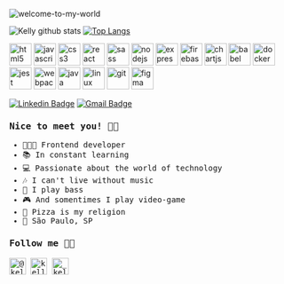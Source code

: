 ![welcome-to-my-world](https://user-images.githubusercontent.com/54040625/87431104-8c80db80-c5bc-11ea-9734-9c0e4f1916bb.png)

![Kelly github stats](https://github-readme-stats.vercel.app/api?username=kellyalves87&show_icons=true&theme=tokyonight)
[![Top Langs](https://github-readme-stats.vercel.app/api/top-langs/?username=kellyalves87)](https://github.com/kellyalves87/github-readme-stats)

<p align="left"><img src="https://devicons.github.io/devicon/devicon.git/icons/html5/html5-original-wordmark.svg" alt="html5" width="40" height="40"/> <img
src="https://devicons.github.io/devicon/devicon.git/icons/javascript/javascript-original.svg" alt="javascript" width="40" height="40"/> <img
src="https://devicons.github.io/devicon/devicon.git/icons/css3/css3-original-wordmark.svg" alt="css3" width="40" height="40"/> <img
src="https://devicons.github.io/devicon/devicon.git/icons/react/react-original-wordmark.svg" alt="react" width="40" height="40"/> <img
src="https://devicons.github.io/devicon/devicon.git/icons/sass/sass-original.svg" alt="sass" width="40" height="40"/> <img
src="https://devicons.github.io/devicon/devicon.git/icons/nodejs/nodejs-original-wordmark.svg" alt="nodejs" width="40" height="40"/> <img
src="https://devicons.github.io/devicon/devicon.git/icons/express/express-original-wordmark.svg" alt="express" width="40" height="40"/> <img
src="https://www.vectorlogo.zone/logos/firebase/firebase-icon.svg" alt="firebase" width="40" height="40"/> <img
src="https://www.chartjs.org/media/logo-title.svg" alt="chartjs" width="40" height="40"/> <img
src="https://www.vectorlogo.zone/logos/babeljs/babeljs-icon.svg" alt="babel" width="40" height="40"/> <img
src="https://devicons.github.io/devicon/devicon.git/icons/docker/docker-original-wordmark.svg" alt="docker" width="40" height="40"/> <img
src="https://i.ibb.co/Yj6p14L/jest.png" alt="jest" width="40" height="40"/> <img
src="https://devicons.github.io/devicon/devicon.git/icons/webpack/webpack-original.svg" alt="webpack" width="40" height="40"/> <img
src="https://devicons.github.io/devicon/devicon.git/icons/java/java-original-wordmark.svg" alt="java" width="40" height="40"/> <img
src="https://devicons.github.io/devicon/devicon.git/icons/linux/linux-original.svg" alt="linux" width="40" height="40"/> <img
src="https://www.vectorlogo.zone/logos/git-scm/git-scm-icon.svg" alt="git" width="40" height="40"/> <img
src="https://www.vectorlogo.zone/logos/figma/figma-icon.svg" alt="figma" width="40" height="40"/> <img
</p>   

[![Linkedin Badge](https://img.shields.io/badge/-Linkedin-0077B5?style=flat-square&logo=Linkedin&logoColor=white&link=https://www.linkedin.com/in/kellyp-alves/)](https://www.linkedin.com/in/kellyp-alves/)
[![Gmail Badge](https://img.shields.io/badge/Gmail-c5392a?style=flat-square&logo=Gmail&logoColor=white&link=mailto:kellyp.alves87@gmail.com)](mailto:kellyp.alves87@gmail.com)
                                                                                                                  
<samp>

### Nice to meet you! 👩🏻

- 👩🏻‍💻 Frontend developer <br>
- 📚 In constant learning <br>
- 💻 Passionate about the world of technology <br>
- 🎶 I can't live without music <br>
- 🎸 I play bass <br>
- 🎮 And somentimes I play video-game <br>
- 🍕 Pizza is my religion <br>
- 📍 São Paulo, SP <br>

  

### Follow me 💁🏻

<p align="left">
<a href="https://twitter.com/@kellalves_" target="blank"><img align="center" src="https://cdn.jsdelivr.net/npm/simple-icons@3.0.1/icons/twitter.svg" alt="@kellalves_" height="30" width="30" /></a>
<a href="https://fb.com/kellynha87" target="blank"><img align="center" src="https://cdn.jsdelivr.net/npm/simple-icons@3.0.1/icons/facebook.svg" alt="kellynha87" height="30" width="30" /></a>
<a href="https://instagram.com/_kelldev_" target="blank"><img align="center" src="https://cdn.jsdelivr.net/npm/simple-icons@3.0.1/icons/instagram.svg" alt="_kelldev_" height="30" width="30" /></a>
</p>

</samp>
